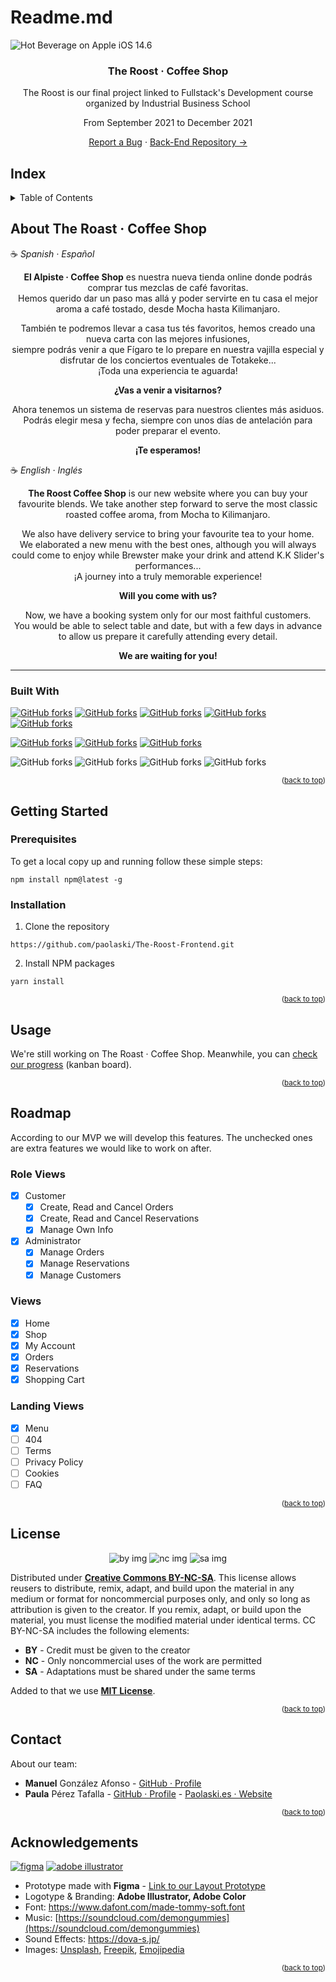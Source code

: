 # Readme.md

<img align="center" src="https://emojipedia-us.s3.dualstack.us-west-1.amazonaws.com/thumbs/160/apple/285/hot-beverage_2615.png" alt="Hot Beverage on Apple iOS 14.6" />

<h3 align="center">The Roost · Coffee Shop</h3>
<p align="center">The Roost is our final project linked to Fullstack's Development course organized by Industrial Business School</p>
<p align="center">From September 2021 to December 2021</p>
<p align="center"><a href="https://github.com/paolaski/The-Roost-Frontend/projects/1">Report a Bug</a> · <a href="https://github.com/ManuYuzu/The-Roost-Backend">Back-End Repository → </a></p>

## Index
<details>
<summary>Table of Contents</summary>
<ol>
    <li><a href="#about-comidit.app">About The Roost · Coffee Shop</a>
        <ul>
        <li><a href="#built-with">Built With</a></li>
        </ul>
    </li>
    <li>
        <a href="#getting-started">Getting Started</a>
        <ul>
            <li><a href="#prerequisites">Prerequisites</a></li>
            <li><a href="#installation">Installation</a></li>
        </ul>
    </li>
    <li><a href="#usage">Usage</a></li>
    <li><a href="#roadmap">Roadmap</a></li>
    <li><a href="#license">License</a></li>
    <li><a href="#contact">Contact</a></li>
    <li><a href="#acknowledgements">Acknowledgments</a></li>
</ol>
</details>

## About The Roast · Coffee Shop

☕ *Spanish · Español*

<p align="center"><strong>El Alpiste · Coffee Shop</strong> es nuestra nueva tienda online donde podrás comprar tus mezclas de café favoritas.</br/>Hemos querido dar un paso mas allá y poder servirte en tu casa el mejor aroma a café tostado, desde Mocha hasta Kilimanjaro. </p>
<p align="center">También te podremos llevar a casa tus tés favoritos, hemos creado una nueva carta con las mejores infusiones,<br/>siempre podrás venir a que Fígaro te lo prepare en nuestra vajilla especial y disfrutar de los conciertos eventuales de Totakeke...</br>¡Toda una experiencia te aguarda!</p>

<p align="center"><strong>¿Vas a venir a visitarnos?</strong></p>
<p align="center">Ahora tenemos un sistema de reservas para nuestros clientes más asiduos.<br/>
Podrás elegir mesa y fecha, siempre con unos días de antelación para poder preparar el evento. </p>

<p align="center"><strong>¡Te esperamos!</strong></p>

☕ *English ·  Inglés*

<p align="center"><strong>The Roost Coffee Shop</strong> is our new website where you can buy your favourite blends. We take another step forward to serve the most classic roasted coffee aroma, from Mocha to Kilimanjaro.</p>
<p align="center">We also have delivery service to bring your favourite tea to your home.</br/>We elaborated a new menu with the best ones, although you will always could come to enjoy while Brewster make your drink and attend K.K Slider's performances...<br/>¡A journey into a truly memorable experience!</p>

<p align="center"><strong>Will you come with us?</strong></p>
<p align="center">Now, we have a booking system only for our most faithful customers.<br/>
You would be able to select table and date, but with a few days in advance to allow us prepare it carefully attending every detail.</p>

<p align="center"><strong>We are waiting for you!</strong></p>

<hr/>

### Built With
<a href="https://github.com/paolaski/The-Roost-Frontend"><img alt="GitHub forks" src="https://img.shields.io/twitter/url?color=deepskyblue&label=react.js&logo=react&logoColor=white&style=for-the-badge&url=https%3A%2F%2Fgithub.com%2Fpaolaski%2F"></a> <a href="https://github.com/paolaski/The-Roost-Frontend"><img alt="GitHub forks" src="https://img.shields.io/twitter/url?color=mediumpurple&label=redux&logo=redux&logoColor=white&style=for-the-badge&url=https%3A%2F%2Fgithub.com%2Fpaolaski%2F"></a> <a href="https://github.com/paolaski/The-Roost-Frontend"><img alt="GitHub forks" src="https://img.shields.io/twitter/url?color=dodgerblue&label=typescript&logo=typescript&logoColor=white&style=for-the-badge&url=https%3A%2F%2Fgithub.com%2Fpaolaski%2F"></a> <a href="https://github.com/paolaski/The-Roost-Frontend"><img alt="GitHub forks" src="https://img.shields.io/twitter/url?color=orange&label=HTML&logo=html5&logoColor=white&style=for-the-badge&url=https%3A%2F%2Fgithub.com%2Fpaolaski%2F"></a> <a href="https://github.com/paolaski/The-Roost-Frontend"><img alt="GitHub forks" src="https://img.shields.io/twitter/url?color=darkmagenta&label=stripe&logo=stripe&logoColor=white&style=for-the-badge&url=https%3A%2F%2Fgithub.com%2Fpaolaski%2F"></a>

<a href="https://github.com/paolaski/The-Roost-Frontend"><img alt="GitHub forks" src="https://img.shields.io/twitter/url?color=steelblue&label=CSS&logo=css3&logoColor=white&style=for-the-badge&url=https%3A%2F%2Fgithub.com%2Fpaolaski%2F"></a> <a href="https://github.com/paolaski/The-Roost-Frontend"><img alt="GitHub forks" src="https://img.shields.io/twitter/url?color=darkturquoise&label=tailwind&logo=tailwindcss&logoColor=white&style=for-the-badge&url=https%3A%2F%2Fgithub.com%2Fpaolaski%2F"></a> <a href="https://github.com/paolaski/The-Roost-Frontend"><img alt="GitHub forks" src="https://img.shields.io/twitter/url?color=hotpink&label=sass&logo=sass&logoColor=white&style=for-the-badge&url=https%3A%2F%2Fgithub.com%2Fpaolaski%2F"></a>

<img alt="GitHub forks" src="https://img.shields.io/twitter/url?color=green&label=NODE.JS&logo=node.js&logoColor=white&style=for-the-badge&url=https%3A%2F%2Fgithub.com%2Fpaolaski%2F"> <img alt="GitHub forks" src="https://img.shields.io/twitter/url?color=lightblue&label=Express&logo=express&logoColor=white&style=for-the-badge&url=https%3A%2F%2Fgithub.com%2Fpaolaski%2F"> <img alt="GitHub forks" src="https://img.shields.io/twitter/url?color=darkred&label=Mongoose&logo=node.js&logoColor=white&style=for-the-badge&url=https%3A%2F%2Fgithub.com%2Fpaolaski%2F"> <img alt="GitHub forks" src="https://img.shields.io/twitter/url?color=seagreen&label=MongoDB&logo=mongodb&logoColor=white&style=for-the-badge&url=https%3A%2F%2Fgithub.com%2Fpaolaski%2F">

<small><p align="right">(<a href="#top">back to top</a>)</p></small>

## Getting Started
### Prerequisites

To get a local copy up and running follow these simple steps:

``` npm
npm install npm@latest -g
```

### Installation

1. Clone the repository

``` npm
https://github.com/paolaski/The-Roost-Frontend.git
```

2. Install NPM packages

``` npm
yarn install
```

<small><p align="right">(<a href="#top">back to top</a>)</p></small>

## **Usage**

We're still working on The Roast · Coffee Shop.  Meanwhile, you can [check our progress](https://github.com/paolaski/The-Roost-Frontend/projects/1) (kanban board).

<small><p align="right">(<a href="#top">back to top</a>)</p></small>

## Roadmap
According to our MVP we will develop this features. The unchecked ones are extra features we would like to work on after.

### Role Views
- [x] Customer
  - [x] Create, Read and Cancel Orders
  - [x] Create, Read and Cancel Reservations
  - [x] Manage Own Info
- [x] Administrator
  - [x] Manage Orders
  - [x] Manage Reservations
  - [x] Manage Customers

### Views
- [x] Home
- [x] Shop
- [x] My Account
- [x] Orders
- [x] Reservations
- [x] Shopping Cart

### Landing Views
- [x] Menu
- [ ] 404
- [ ] Terms
- [ ] Privacy Policy
- [ ] Cookies
- [ ] FAQ

<small><p align="right">(<a href="#top">back to top</a>)</p></small>

## License

<p align="center"><img alt="by img" src="https://mirrors.creativecommons.org/presskit/icons/by.png"/> <img alt="nc img" src="https://mirrors.creativecommons.org/presskit/icons/nc.png"/> <img alt="sa img" src="https://mirrors.creativecommons.org/presskit/icons/sa.png"/></p>

Distributed under <a href="https://creativecommons.org/licenses/by-nc-sa/4.0/">**Creative Commons BY-NC-SA**</a>. This license allows reusers to distribute, remix, adapt, and build upon the material in any medium or  format for noncommercial purposes only, and only so long as attribution  is given to the creator. If you remix, adapt, or build upon the  material, you must license the modified material under identical terms. CC BY-NC-SA includes the following elements:

- **BY** - Credit must be given to the creator
- **NC** - Only noncommercial uses of the work are permitted
- **SA** - Adaptations must be shared under the same terms

Added to that we use [**MIT License**](LICENSE.md).

<small><p align="right">(<a href="#top">back to top</a>)</p></small>

## Contact
About our team:
- **Manuel** González Afonso - [GitHub · Profile](https://github.com/ManuYuzu)
- **Paula** Pérez Tafalla -  [GitHub · Profile](https://github.com/paolaski) - [Paolaski.es · Website](https://www.paolaski.es/)

<small><p align="right">(<a href="#top">back to top</a>)</p></small>

## **Acknowledgements**
<a href="https://github.com/paolaski/The-Roost-Frontend"><img alt="figma" src="https://img.shields.io/twitter/url?color=lavender&label=figma&logo=figma&logoColor=white&style=for-the-badge&url=https%3A%2F%2Fgithub.com%2Fpaolaski%2F"></a> <a href="https://github.com/paolaski/The-Roost-Frontend"><img alt="adobe illustrator" src="https://img.shields.io/twitter/url?color=gold&label=illustrator&logo=adobeillustrator&logoColor=white&style=for-the-badge&url=https%3A%2F%2Fgithub.com%2Fpaolaski%2F"></a>

- Prototype made with **Figma** - [Link to our Layout Prototype](https://www.figma.com/file/AfmPnRmdR0KCDwBou08nND/Untitled?node-id=0%3A1)
- Logotype & Branding: **Adobe Illustrator, Adobe Color**
- Font: https://www.dafont.com/made-tommy-soft.font
- Music: [https://soundcloud.com/demongummies](https://soundcloud.com/demongummies)
- Sound Effects: https://dova-s.jp/
- Images: [Unsplash](https://unsplash.com/), [Freepik](https://www.freepik.es/home), [Emojipedia](https://emojipedia.org/)

<small><p align="right">(<a href="#top">back to top</a>)</p></small>

